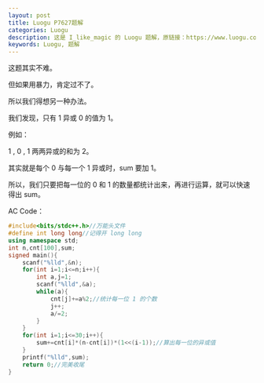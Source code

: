 ```yaml
---
layout: post
title: Luogu P7627题解
categories: Luogu
description: 这是 I_like_magic 的 Luogu 题解，原链接：https://www.luogu.com.cn/blog/I-like-magic/solution-p7627
keywords: Luogu, 题解
---
```


这题其实不难。

但如果用暴力，肯定过不了。

所以我们得想另一种办法。

我们发现，只有 $1$ 异或 $0$ 的值为 $1$。

例如： 

$1$ , $0$ , $1$ 两两异或的和为 $2$。

其实就是每个 $0$ 与每一个 $1$ 异或时，$\text{sum}$ 要加 $1$。

所以，我们只要把每一位的 $0$ 和 $1$ 的数量都统计出来，再进行运算，就可以快速得出 $\text{sum}$。

AC Code：

```cpp
#include<bits/stdc++.h>//万能头文件
#define int long long//记得开 long long
using namespace std;
int n,cnt[100],sum;
signed main(){
	scanf("%lld",&n);
	for(int i=1;i<=n;i++){
		int a,j=1;
		scanf("%lld",&a);
		while(a){
			cnt[j]+=a%2;//统计每一位 1 的个数
			j++;
			a/=2;
		}
	}
	for(int i=1;i<=30;i++){
		sum+=cnt[i]*(n-cnt[i])*(1<<(i-1));//算出每一位的异或值
	}
	printf("%lld",sum);
	return 0;//完美收尾
}
```